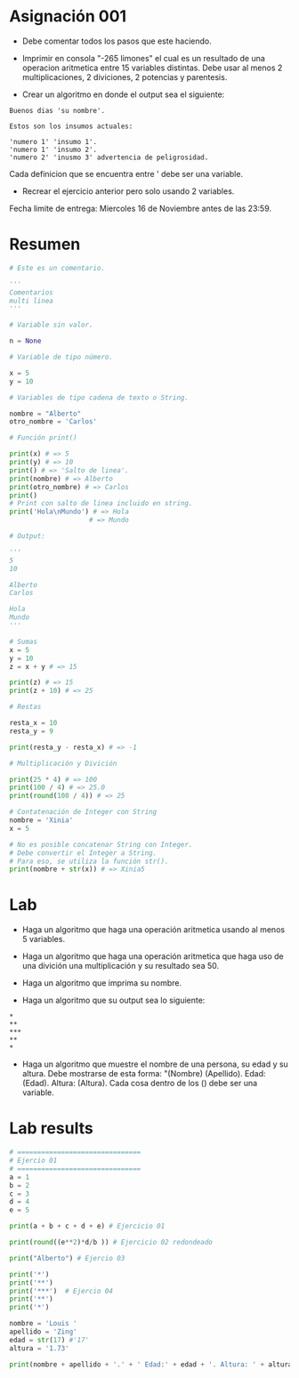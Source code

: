 # Asignación 001

- Debe comentar todos los pasos que este haciendo.

- Imprimir en consola "-265 limones" el cual es un resultado de una operacion aritmetica entre 15 variables distintas. Debe usar al menos 2 multiplicaciones, 2 diviciones, 2 potencias y parentesis.

- Crear un algoritmo en donde el output sea el siguiente:

```
Buenos dias 'su nombre'.

Estos son los insumos actuales:

'numero 1' 'insumo 1'.
'numero 1' 'insumo 2'.
'numero 2' 'inusmo 3' advertencia de peligrosidad.
```

Cada definicion que se encuentra entre ' debe ser una variable.

- Recrear el ejercicio anterior pero solo usando 2 variables.

Fecha limite de entrega: Miercoles 16 de Noviembre antes de las 23:59.

# Resumen

```python
# Este es un comentario.

'''
Comentarios
multi linea
'''

```
```python
# Variable sin valor.

n = None

# Variable de tipo número.

x = 5
y = 10

# Variables de tipo cadena de texto o String.

nombre = "Alberto"
otro_nombre = 'Carlos'

# Función print()

print(x) # => 5
print(y) # => 10
print() # => 'Salto de linea'.
print(nombre) # => Alberto
print(otro_nombre) # => Carlos
print()
# Print con salto de linea incluido en string.
print('Hola\nMundo') # => Hola
                    # => Mundo

# Output:

'''
5
10

Alberto
Carlos

Hola
Mundo
'''

```
```python
# Sumas
x = 5
y = 10
z = x + y # => 15

print(z) # => 15
print(z + 10) # => 25

# Restas

resta_x = 10
resta_y = 9

print(resta_y - resta_x) # => -1

# Multiplicación y Divición

print(25 * 4) # => 100
print(100 / 4) # => 25.0
print(round(100 / 4)) # => 25

```
```python
# Contatenación de Integer con String
nombre = 'Xinia'
x = 5

# No es posible concatenar String con Integer.
# Debe convertir el Integer a String.
# Para eso, se utiliza la función str().
print(nombre + str(x)) # => Xinia5

```

# Lab

- Haga un algoritmo que haga una operación aritmetica usando al menos 5 variables.

- Haga un algoritmo que haga una operación aritmetica que haga uso de una divición una multiplicación y su resultado sea 50.

- Haga un algoritmo que imprima su nombre.

- Haga un algoritmo que su output sea lo siguiente:

```
*
**
***
**
*
```

- Haga un algoritmo que muestre el nombre de una persona, su edad y su altura. Debe mostrarse de esta forma:
"(Nombre) (Apellido). Edad: (Edad). Altura: (Altura).
Cada cosa dentro de los () debe ser una variable.

# Lab results

```python
# ===============================
# Ejercio 01
# ===============================
a = 1
b = 2
c = 3
d = 4
e = 5

print(a + b + c + d + e) # Ejercicio 01

print(round((e**2)*d/b )) # Ejercicio 02 redondeado

print("Alberto") # Ejercio 03

print('*')
print('**')
print('***')  # Ejercio 04
print('**')
print('*')

nombre = 'Louis '
apellido = 'Zing'
edad = str(17) #'17'
altura = '1.73'

print(nombre + apellido + '.' + ' Edad:' + edad + '. Altura: ' + altura) # Ejercio 05
```
